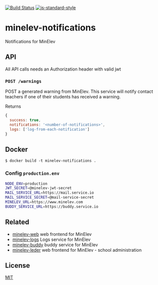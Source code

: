 [![Build Status](https://travis-ci.org/telemark/minelev-notifications.svg?branch=master)](https://travis-ci.org/telemark/minelev-notifications)
[![js-standard-style](https://img.shields.io/badge/code%20style-standard-brightgreen.svg?style=flat)](https://github.com/feross/standard)

# minelev-notifications

Notifications for MinElev

## API

All API calls needs an Authorization header with valid jwt  

### ```POST /warnings```

POST a generated warning from MinElev.
This service will notify contact teachers if one of their students has received a warning.

Returns

```JavaScript
{
  success: true,
  notifications: '<number-of-notifications>',
  logs: ['log-from-each-notification']
}
```

## Docker

```
$ docker build -t minelev-notifications .
```

### Config ```production.env```
```bash
NODE_ENV=production
JWT_SECRET=@minelev-jwt-secret
MAIL_SERVICE_URL=https://mail.service.io
MAIL_SERVICE_SECRET=@mail-service-secret
MINELEV_URL=https://www.minelev.com
BUDDY_SERVICE_URL=https://buddy.service.io
```

## Related

- [minelev-web](https://github.com/telemark/minelev-web) web frontend for MinElev
- [minelev-logs](https://github.com/telemark/minelev-logs) Logs service for MinElev
- [minelev-buddy](https://github.com/telemark/minelev-buddy) buddy service for MinElev
- [minelev-leder](https://github.com/telemark/minelev-leder) web frontend for MinElev - school administration

## License

[MIT](LICENSE)